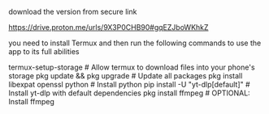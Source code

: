 download the version from secure link

https://drive.proton.me/urls/9X3P0CHB90#gqEZJboWKhkZ

you need to install Termux and then run the following commands to use the app to its full abilities

termux-setup-storage                 # Allow termux to download files into your phone's storage
pkg update && pkg upgrade            # Update all packages
pkg install libexpat openssl python  # Install python
pip install -U "yt-dlp[default]"     # Install yt-dlp with default dependencies
pkg install ffmpeg                   # OPTIONAL: Install ffmpeg
